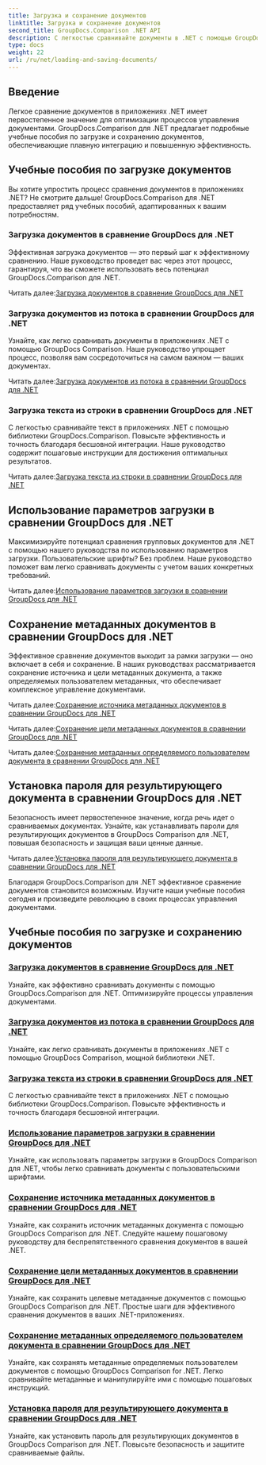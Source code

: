 ```yaml
---
title: Загрузка и сохранение документов
linktitle: Загрузка и сохранение документов
second_title: GroupDocs.Comparison .NET API
description: С легкостью сравнивайте документы в .NET с помощью GroupDocs.Comparison для .NET. Узнайте, как загружать, сохранять и использовать параметры загрузки для эффективного управления документами.
type: docs
weight: 22
url: /ru/net/loading-and-saving-documents/
---
```

## Введение

Легкое сравнение документов в приложениях .NET имеет первостепенное значение для оптимизации процессов управления документами. GroupDocs.Comparison для .NET предлагает подробные учебные пособия по загрузке и сохранению документов, обеспечивающие плавную интеграцию и повышенную эффективность.

## Учебные пособия по загрузке документов

Вы хотите упростить процесс сравнения документов в приложениях .NET? Не смотрите дальше! GroupDocs.Comparison для .NET предоставляет ряд учебных пособий, адаптированных к вашим потребностям.

### Загрузка документов в сравнение GroupDocs для .NET

Эффективная загрузка документов — это первый шаг к эффективному сравнению. Наше руководство проведет вас через этот процесс, гарантируя, что вы сможете использовать весь потенциал GroupDocs.Comparison для .NET.

 Читать далее:[Загрузка документов в сравнение GroupDocs для .NET](./loading-documents/)

### Загрузка документов из потока в сравнении GroupDocs для .NET

Узнайте, как легко сравнивать документы в приложениях .NET с помощью GroupDocs Comparison. Наше руководство упрощает процесс, позволяя вам сосредоточиться на самом важном — ваших документах.

 Читать далее:[Загрузка документов из потока в сравнении GroupDocs для .NET](./loading-documents-from-stream/)

### Загрузка текста из строки в сравнении GroupDocs для .NET

С легкостью сравнивайте текст в приложениях .NET с помощью библиотеки GroupDocs.Comparison. Повысьте эффективность и точность благодаря бесшовной интеграции. Наше руководство содержит пошаговые инструкции для достижения оптимальных результатов.

 Читать далее:[Загрузка текста из строки в сравнении GroupDocs для .NET](./loading-text-from-string/)

## Использование параметров загрузки в сравнении GroupDocs для .NET

Максимизируйте потенциал сравнения групповых документов для .NET с помощью нашего руководства по использованию параметров загрузки. Пользовательские шрифты? Без проблем. Наше руководство поможет вам легко сравнивать документы с учетом ваших конкретных требований.

 Читать далее:[Использование параметров загрузки в сравнении GroupDocs для .NET](./using-load-options/)

## Сохранение метаданных документов в сравнении GroupDocs для .NET

Эффективное сравнение документов выходит за рамки загрузки — оно включает в себя и сохранение. В наших руководствах рассматривается сохранение источника и цели метаданных документа, а также определяемых пользователем метаданных, что обеспечивает комплексное управление документами.

 Читать далее:[Сохранение источника метаданных документов в сравнении GroupDocs для .NET](./saving-documents-metadata-source/)

 Читать далее:[Сохранение цели метаданных документов в сравнении GroupDocs для .NET](./saving-documents-metadata-target/)

 Читать далее:[Сохранение метаданных определяемого пользователем документа в сравнении GroupDocs для .NET](./saving-user-defined-document-metadata/)

## Установка пароля для результирующего документа в сравнении GroupDocs для .NET

Безопасность имеет первостепенное значение, когда речь идет о сравниваемых документах. Узнайте, как устанавливать пароли для результирующих документов в GroupDocs Comparison для .NET, повышая безопасность и защищая ваши ценные данные.

 Читать далее:[Установка пароля для результирующего документа в сравнении GroupDocs для .NET](./setting-password-for-resultant-document/)

Благодаря GroupDocs.Comparison для .NET эффективное сравнение документов становится возможным. Изучите наши учебные пособия сегодня и произведите революцию в своих процессах управления документами.
## Учебные пособия по загрузке и сохранению документов
### [Загрузка документов в сравнение GroupDocs для .NET](./loading-documents/)
Узнайте, как эффективно сравнивать документы с помощью GroupDocs.Comparison для .NET. Оптимизируйте процессы управления документами.
### [Загрузка документов из потока в сравнении GroupDocs для .NET](./loading-documents-from-stream/)
Узнайте, как легко сравнивать документы в приложениях .NET с помощью GroupDocs Comparison, мощной библиотеки .NET.
### [Загрузка текста из строки в сравнении GroupDocs для .NET](./loading-text-from-string/)
С легкостью сравнивайте текст в приложениях .NET с помощью библиотеки GroupDocs.Comparison. Повысьте эффективность и точность благодаря бесшовной интеграции.
### [Использование параметров загрузки в сравнении GroupDocs для .NET](./using-load-options/)
Узнайте, как использовать параметры загрузки в GroupDocs Comparison для .NET, чтобы легко сравнивать документы с пользовательскими шрифтами.
### [Сохранение источника метаданных документов в сравнении GroupDocs для .NET](./saving-documents-metadata-source/)
Узнайте, как сохранить источник метаданных документа с помощью GroupDocs Comparison для .NET. Следуйте нашему пошаговому руководству для беспрепятственного сравнения документов в вашей .NET.
### [Сохранение цели метаданных документов в сравнении GroupDocs для .NET](./saving-documents-metadata-target/)
Узнайте, как сохранить целевые метаданные документов с помощью GroupDocs Comparison для .NET. Простые шаги для эффективного сравнения документов в ваших .NET-приложениях.
### [Сохранение метаданных определяемого пользователем документа в сравнении GroupDocs для .NET](./saving-user-defined-document-metadata/)
Узнайте, как сохранять метаданные определяемых пользователем документов с помощью GroupDocs Comparison for .NET. Легко сравнивайте метаданные и манипулируйте ими с помощью пошаговых инструкций.
### [Установка пароля для результирующего документа в сравнении GroupDocs для .NET](./setting-password-for-resultant-document/)
Узнайте, как установить пароль для результирующих документов в GroupDocs Comparison для .NET. Повысьте безопасность и защитите сравниваемые файлы.